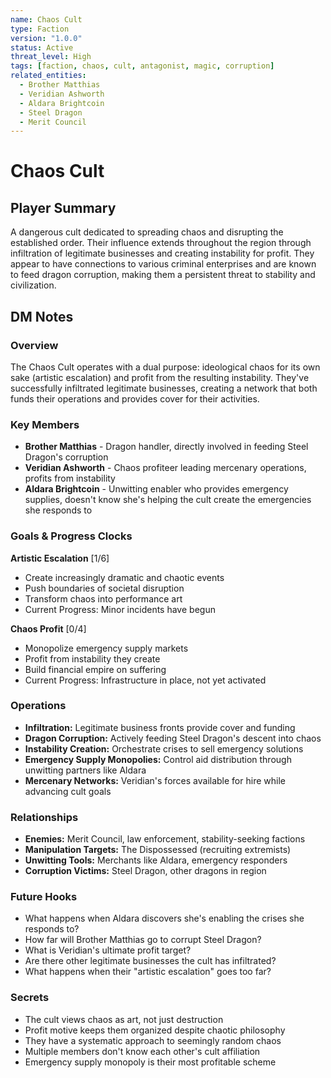 ```yaml
---
name: Chaos Cult
type: Faction
version: "1.0.0"
status: Active
threat_level: High
tags: [faction, chaos, cult, antagonist, magic, corruption]
related_entities:
  - Brother Matthias
  - Veridian Ashworth
  - Aldara Brightcoin
  - Steel Dragon
  - Merit Council
---
```


# Chaos Cult

## Player Summary

A dangerous cult dedicated to spreading chaos and disrupting the established order. Their influence extends throughout the region through infiltration of legitimate businesses and creating instability for profit. They appear to have connections to various criminal enterprises and are known to feed dragon corruption, making them a persistent threat to stability and civilization.

## DM Notes

### Overview
The Chaos Cult operates with a dual purpose: ideological chaos for its own sake (artistic escalation) and profit from the resulting instability. They've successfully infiltrated legitimate businesses, creating a network that both funds their operations and provides cover for their activities.

### Key Members
- **Brother Matthias** - Dragon handler, directly involved in feeding Steel Dragon's corruption
- **Veridian Ashworth** - Chaos profiteer leading mercenary operations, profits from instability
- **Aldara Brightcoin** - Unwitting enabler who provides emergency supplies, doesn't know she's helping the cult create the emergencies she responds to

### Goals & Progress Clocks

**Artistic Escalation** [1/6]
- Create increasingly dramatic and chaotic events
- Push boundaries of societal disruption
- Transform chaos into performance art
- Current Progress: Minor incidents have begun

**Chaos Profit** [0/4]
- Monopolize emergency supply markets
- Profit from instability they create
- Build financial empire on suffering
- Current Progress: Infrastructure in place, not yet activated

### Operations
- **Infiltration:** Legitimate business fronts provide cover and funding
- **Dragon Corruption:** Actively feeding Steel Dragon's descent into chaos
- **Instability Creation:** Orchestrate crises to sell emergency solutions
- **Emergency Supply Monopolies:** Control aid distribution through unwitting partners like Aldara
- **Mercenary Networks:** Veridian's forces available for hire while advancing cult goals

### Relationships
- **Enemies:** Merit Council, law enforcement, stability-seeking factions
- **Manipulation Targets:** The Dispossessed (recruiting extremists)
- **Unwitting Tools:** Merchants like Aldara, emergency responders
- **Corruption Victims:** Steel Dragon, other dragons in region

### Future Hooks
- What happens when Aldara discovers she's enabling the crises she responds to?
- How far will Brother Matthias go to corrupt Steel Dragon?
- What is Veridian's ultimate profit target?
- Are there other legitimate businesses the cult has infiltrated?
- What happens when their "artistic escalation" goes too far?

### Secrets
- The cult views chaos as art, not just destruction
- Profit motive keeps them organized despite chaotic philosophy
- They have a systematic approach to seemingly random chaos
- Multiple members don't know each other's cult affiliation
- Emergency supply monopoly is their most profitable scheme
